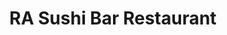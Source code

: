 ---
layout: place
title: "RA Sushi Bar Restaurant"
permalink: /arizona/mesa/ra-sushi-bar-restaurant.html
stateAbbr: AZ
stateName: Arizona
cityName: Mesa
place_id: ChIJK2mg4DGvK4cRpLDe8wm4Qss
photos:
  - name: >-
      places/ChIJK2mg4DGvK4cRpLDe8wm4Qss/photos/AeeoHcJHom19UPUJkDLFVSWZBRvm0z_Tf4qj9oWKL_PvInEvsOeRCU8l2E4y_j4kJdZz83x765XE2J2_B-Ac4Y089v68yUC1P0iqwDz8bfC6JfZD8uJlidQxFIITMYWUdCCki8T8qJd5vdpXwi1GEBJMB216mkAXIgyHkWPUMk7mSERBRM66aBMOMlZWl3eLMujt7KHIDjCg2HcZPbU6cg7KkqC4eCX2nAuqEl0IZoIVJkuG-d4n2Bf6sSlfBhIy5mdbuTwwMrjsjcmHxYAMaJw2C2D_zow8WvKRVmYOVLVUZm8jlwa0y1RXZMow9N7xnWflyUAcqojUiczNTrInYgy637q56L26MBx6AZ75sAltcbAfSNY-2EAp8s2IPQ4_oUYtQXzqRLWi7yfeEQcSbArlIHpvDa3h8jIcF1tpyhdgmzr7PQ
    widthPx: 3633
    heightPx: 2735
    authorAttributions:
      - displayName: Conrad M
        uri: https://maps.google.com/maps/contrib/106771368853613295067
        photoUri: >-
          https://lh3.googleusercontent.com/a-/ALV-UjWkzEAm0nVkFVu4bB0TPxTLnfJbrUu5nZM3zhwCKzeaTtgskxIb=s100-p-k-no-mo
    flagContentUri: >-
      https://www.google.com/local/imagery/report/?cb_client=maps_api_places.places_api&image_key=!1e10!2sCIHM0ogKEICAgICNjrnzSA&hl=en-US
    googleMapsUri: >-
      https://www.google.com/maps/place//data=!3m4!1e2!3m2!1sCIHM0ogKEICAgICNjrnzSA!2e10!4m2!3m1!1s0x872baf31e0a0692b:0xcb42b809f3deb0a4
  - name: >-
      places/ChIJK2mg4DGvK4cRpLDe8wm4Qss/photos/AeeoHcLtcB5h5sWVQ-fMPbasWJNjhCUkB9694B9-QK7OweMf_2GWuvSEO-GnXKkTusYZN84tUtKbttWDLKIzC32EP7vOL6A780FSTDE44w_ZolwEvwM9G27z-ZbCKN2ztSoYGJ378brQMOgWEho4ULmg1VM5hIn2X4KhfSPeP_grlh52-mIEewLSoOeuNB56U6HFsXK29I9jj6wUznHniXq0drOr16LZXKRC83GHXAsp8teaw8XuoRZpSWij-j8nEiT_I3ehV_3bxN6ThAUAsP4t7MaEnZRjqI-_8GrnKzXxPeEZgw
    widthPx: 4800
    heightPx: 3200
    authorAttributions:
      - displayName: RA Sushi Bar Restaurant
        uri: https://maps.google.com/maps/contrib/103398181833632047411
        photoUri: >-
          https://lh3.googleusercontent.com/a-/ALV-UjWQ1V3UpKqdspg2aIEhRclcTJxST67EX4qPbN8g7yU3gESXBXVo=s100-p-k-no-mo
    flagContentUri: >-
      https://www.google.com/local/imagery/report/?cb_client=maps_api_places.places_api&image_key=!1e10!2sAF1QipNM34z-2225zPdcjfKF3kr7mkyl0T28bFhLjaFI&hl=en-US
    googleMapsUri: >-
      https://www.google.com/maps/place//data=!3m4!1e2!3m2!1sAF1QipNM34z-2225zPdcjfKF3kr7mkyl0T28bFhLjaFI!2e10!4m2!3m1!1s0x872baf31e0a0692b:0xcb42b809f3deb0a4
  - name: >-
      places/ChIJK2mg4DGvK4cRpLDe8wm4Qss/photos/AeeoHcL_6n_M71t8EyF85SP2V_HgMQktw_DxBW1y3Krt-h6_zvy6FA2QWpF7GVfL5UG0s0n1DfYUUvHXGjS0IEriW-ON_aObEiK4tV5PuZ-KgTKkUwRIBglTsrL9u-iF-2YwEbrjNxItNQA0ve_RxGY9yHqQqPtQnyICKrTRDFeCmJRg_UwZdu1fEwOKyBx15UC1FRFpD8c9SSJxtlQFKMVwvKLQk4CZmZXoyYSRsa0pQDyF6kyLkTJ94Io-qu52TbEfrvDwEQLc-cGdPNxcgs4VWpVgG512qou5A8Pneddy_kAlfHWmOFqxqtHhVsU68SyRcbjDDeekkhjcveGzcBprEBKIYHgrBJu--naeesF0Otg6US88zsOVesy2NL1cVSRfubeVILF0DiSL2GRwQhdpkAr_9cnYix1yrtmwA2HtKTdO7mU8hW1WxKiokLjVMTUx
    widthPx: 4032
    heightPx: 1908
    authorAttributions:
      - displayName: Faith Nevaeh Martinez
        uri: https://maps.google.com/maps/contrib/106841623925079162482
        photoUri: >-
          https://lh3.googleusercontent.com/a-/ALV-UjVkEjv9ruYzzkHrF2cUDPGQyJNMxCXf5hUiJUy8ZlthilZOf8M=s100-p-k-no-mo
    flagContentUri: >-
      https://www.google.com/local/imagery/report/?cb_client=maps_api_places.places_api&image_key=!1e10!2sCIABIhADydERSCsWAWfqYigADl0U&hl=en-US
    googleMapsUri: >-
      https://www.google.com/maps/place//data=!3m4!1e2!3m2!1sCIABIhADydERSCsWAWfqYigADl0U!2e10!4m2!3m1!1s0x872baf31e0a0692b:0xcb42b809f3deb0a4
  - name: >-
      places/ChIJK2mg4DGvK4cRpLDe8wm4Qss/photos/AeeoHcK4TOk50UovYQHhAlY1PPpsoZgMN6TGSbI6lzwuAR_FnfwLPWOsXlYw8c99n2h2WHIFh47DPxiRXyuxXeAEDyfL5bBy3rvRXBIhlATnbXS2Rw0_GfCOEUYw8H1C1lQb-aEJOz9bdKdPvLi1PDk6e9-Xz1AqmOZfQMo1xGMxXeoM0_DszpPYUm-jbBLpaoLsN30x51xlC_9AMQXqTrook9qnQftmGOu5DrvURwRoG5xrLiltUUcz_xgsyl_WazyIQJkGMhLqE_GuH5Ky3BhPZunftc3ATOCeeyxqsRGuQ4jyxzLFjyZlcISCw6o09COD0YmKEHaBsAt-eqljfNIKp24Z8DxukRyK7Zg6Bx7Wu0vSly59mEQIDRjN9QPOGonm1o424ULHAU5ZzOLB36447v0EBJTGbTeb1AzLWilnHc52iw
    widthPx: 2252
    heightPx: 2253
    authorAttributions:
      - displayName: DeJuan Bennett
        uri: https://maps.google.com/maps/contrib/106816336083769690692
        photoUri: >-
          https://lh3.googleusercontent.com/a-/ALV-UjXzMHVQ1zbm3fit9cnc4WpXCzc6i3e18vCTFevFHlbJ-8P4r2n0iQ=s100-p-k-no-mo
    flagContentUri: >-
      https://www.google.com/local/imagery/report/?cb_client=maps_api_places.places_api&image_key=!1e10!2sCIHM0ogKEICAgICWgfXbXQ&hl=en-US
    googleMapsUri: >-
      https://www.google.com/maps/place//data=!3m4!1e2!3m2!1sCIHM0ogKEICAgICWgfXbXQ!2e10!4m2!3m1!1s0x872baf31e0a0692b:0xcb42b809f3deb0a4
  - name: >-
      places/ChIJK2mg4DGvK4cRpLDe8wm4Qss/photos/AeeoHcKKC4VdNlDPfw2QyE0eQqDYDcG2CjkakXcYBT86z-I5wG7J441xkcrSBkGLmR5Ok0MiPTLgFFrFkur7i_dlWgTHMLIiwY-tbxVuc0XSN1nlofdoX-KON3Rm3lgft0oMQDcPj3IMi_QPnFEKzNS0XkWvajj6dwRsFJ3pbcuE_FNTMcMMQynpfBHMhPb6cuYVxxNbIvY-aHYTie9G1ac0-JlUuH7JyBq74hLk4fAOizEpDHWVbQGe18J23WpxRaX2YFkW0oBcCk0a-jeGtOGUBGbJ_KygxoJ1BBGZKbBiXZQESJN0DCWH9qGwYPnPQn4j7vEkruagxBfQisfswc3Qt_dyRojZ_clZEC482kgx4XKDe8bepyQ7kS7-yYXsU8h4vCetKjq7AJqExnKUHceqeZtVhn3t1C_01Z25j0s8LZkCdHw2
    widthPx: 3213
    heightPx: 1742
    authorAttributions:
      - displayName: John Leong
        uri: https://maps.google.com/maps/contrib/113529282263140543946
        photoUri: >-
          https://lh3.googleusercontent.com/a-/ALV-UjVFG_fJ4MnuFOy5-61nBLD3H30SntqvUlhW_694NDWlyKLh0mNjMA=s100-p-k-no-mo
    flagContentUri: >-
      https://www.google.com/local/imagery/report/?cb_client=maps_api_places.places_api&image_key=!1e10!2sCIHM0ogKEICAgIDv54nlmAE&hl=en-US
    googleMapsUri: >-
      https://www.google.com/maps/place//data=!3m4!1e2!3m2!1sCIHM0ogKEICAgIDv54nlmAE!2e10!4m2!3m1!1s0x872baf31e0a0692b:0xcb42b809f3deb0a4
  - name: >-
      places/ChIJK2mg4DGvK4cRpLDe8wm4Qss/photos/AeeoHcLuzFY0bY14ZKXimXxduUf9Ekb6BqepZqjziAcuntWqPwzCXlAmQuhWBPm6ZfLi-6Ct4jAWAR5OwfO3wqLqxGnzp9fqRHQKa5tq9Lv76KEEXCh2OopCaTvHHieHBA8-ocYl7gS5kDpdQitrmzuahlYHqpxVvwGQz9WfDZWOjBM2JSLfBvGCdWFsckHA-mDJJAOpzDH7fRjUJKBNX5LXVbrXYvFXXykQgHCbT724gO-q3iiRbRMebKN6L_UmopK4PyOfWWNWwXf6H_kLKU7ZXFViKA0CSTCSSPe44dwO7BwYBCRL06IOacYjxoaPANdfBsv5uVgcDYNJNuNBGcFNyRCNcP1BLIKepXetTurdqsiOuWOyzWb3BYuXiEHq7TRD1CixqZt81ceqqSdkZW5pB-FgBtrXvGMdOMYR5nNfoM-_jg
    widthPx: 3000
    heightPx: 4000
    authorAttributions:
      - displayName: Kitty Carlisle
        uri: https://maps.google.com/maps/contrib/100808921450376532850
        photoUri: >-
          https://lh3.googleusercontent.com/a-/ALV-UjXf-l6TEQpNKCBhpqYHkrW-i-fLFm1gZSn39DIO7Wxa9u1VWwzG=s100-p-k-no-mo
    flagContentUri: >-
      https://www.google.com/local/imagery/report/?cb_client=maps_api_places.places_api&image_key=!1e10!2sCIHM0ogKEICAgIDLstbrGQ&hl=en-US
    googleMapsUri: >-
      https://www.google.com/maps/place//data=!3m4!1e2!3m2!1sCIHM0ogKEICAgIDLstbrGQ!2e10!4m2!3m1!1s0x872baf31e0a0692b:0xcb42b809f3deb0a4
  - name: >-
      places/ChIJK2mg4DGvK4cRpLDe8wm4Qss/photos/AeeoHcLrJ6kkLV79sj-eyNRff9VuAGLuFvmrwhP5oQP3mL8X47lZ0QagW1AM-lzltyyGXG_qxvBpCnwsJzOYmtcW1_8lSYnHTO9UcgECQBFOWuIfpm-IwDvx58TZZIWjy5MZyD7JkikVel-CFeORntWWYJT7uCYI0Q4R0ZL606lzPl6_T63vXDWTRzlOcbjLE-TCgJw4pJHWyZKZaMor2xkYXptHsJ5Yi17MmL8LtETFP1Xvd-coPyz3oTaS9SZD6SvdagvE5g9MJ4bDtyzZ2jViVJuHypfNulfV7kzYyunT2dygDw
    widthPx: 4800
    heightPx: 3200
    authorAttributions:
      - displayName: RA Sushi Bar Restaurant
        uri: https://maps.google.com/maps/contrib/103398181833632047411
        photoUri: >-
          https://lh3.googleusercontent.com/a-/ALV-UjWQ1V3UpKqdspg2aIEhRclcTJxST67EX4qPbN8g7yU3gESXBXVo=s100-p-k-no-mo
    flagContentUri: >-
      https://www.google.com/local/imagery/report/?cb_client=maps_api_places.places_api&image_key=!1e10!2sAF1QipNdnyhpLDkJfNXBzq2S8Fu2QvnSEcfHs7Ogchx7&hl=en-US
    googleMapsUri: >-
      https://www.google.com/maps/place//data=!3m4!1e2!3m2!1sAF1QipNdnyhpLDkJfNXBzq2S8Fu2QvnSEcfHs7Ogchx7!2e10!4m2!3m1!1s0x872baf31e0a0692b:0xcb42b809f3deb0a4
  - name: >-
      places/ChIJK2mg4DGvK4cRpLDe8wm4Qss/photos/AeeoHcL5E441uq3q0dca4PYGGNvhR9VTaAKEHvwx-nTMAPV6LxhQ-GD3Y3vfczimVjOgrEk8xQrF_lK2nx8GGp7FXLp1KCvARTzzwRwS6GwcufrqEA_gvt9FDUemzKFwOVfMEVSfJYKy3W75rF6cl1XbWHa6al6XmQ-Ki4TQa7GMkUaOK09WQoXhmMcGdNbcZN8qBUcENS6ydhoc8J5CFiUG-Ac6n4lkzWwBMUo-Rm4E-yvIaP8gY5dOSo_q5xKQWJaudGulC3osbYJBl4QLO_IQUr4aNh4k4dPhRzK4FMR_02VRd2j4aWjTJstzLpGK2UVakDh786BTgqK-Zn_rbHx5LkTTEMEeruCB9I3I6BIKzVdNbU-BfnpWJcxPiRoXjNBp06zqUt-AtcPCelApYRQ-IHyk3b1SbQrPtPXck4DQujqBejw9
    widthPx: 1073
    heightPx: 1073
    authorAttributions:
      - displayName: Rochelle Marie
        uri: https://maps.google.com/maps/contrib/106181079149058455882
        photoUri: >-
          https://lh3.googleusercontent.com/a-/ALV-UjWZlNY8VEcUasWN98vgV0IooPH8jerso4LG3fLEGJcNswUyvNiA=s100-p-k-no-mo
    flagContentUri: >-
      https://www.google.com/local/imagery/report/?cb_client=maps_api_places.places_api&image_key=!1e10!2sCIHM0ogKEICAgICkzcu0iAE&hl=en-US
    googleMapsUri: >-
      https://www.google.com/maps/place//data=!3m4!1e2!3m2!1sCIHM0ogKEICAgICkzcu0iAE!2e10!4m2!3m1!1s0x872baf31e0a0692b:0xcb42b809f3deb0a4
  - name: >-
      places/ChIJK2mg4DGvK4cRpLDe8wm4Qss/photos/AeeoHcK85w9nzieRYPy-GcbN8eYHqoewuW4Gd5A7WYEAtl34Xf0Lu_AM0OMFm6is_zOtTv2LuJoVMQmtH3zPG8-0UfxKK_Mx3m_6wMxgCtRgus3fE93Ka-2fZAhYI3Rn_X8qmtAW5QeDQwQJh40WlhjguhN-9VH_8CqkuH3nLw-wWms--7Rac1M1dt3TLSgIPq1xGRqgsAdqpjdrShTzBbJQAqrc6WnyTGHSOziNUauArNX3-ISQbuwhyfCKA76t4wMcr0Mo6c3HQ-J6jgmcxFLJZlGSmrpxozcXVEkn1cHPNTw68rqPkV12nxM_EwD_3U4OPs6KA5QgKfUcisMB1tfcfezbZmeObXIymR3YXGEOZJ4RpovowV93gNO_5QLeehOf4VOm_IF9Epk971tZYxKRcSo7pJPrriXM6TT7M6LGeQ8
    widthPx: 3024
    heightPx: 4032
    authorAttributions:
      - displayName: Narjes G
        uri: https://maps.google.com/maps/contrib/101426083936296191790
        photoUri: >-
          https://lh3.googleusercontent.com/a-/ALV-UjXH2VaEllZqJ7pUdS8CQwIH8TIDMj68yxiLPxzD-e0DmBpqarBUHg=s100-p-k-no-mo
    flagContentUri: >-
      https://www.google.com/local/imagery/report/?cb_client=maps_api_places.places_api&image_key=!1e10!2sCIHM0ogKEICAgICE6vfLTw&hl=en-US
    googleMapsUri: >-
      https://www.google.com/maps/place//data=!3m4!1e2!3m2!1sCIHM0ogKEICAgICE6vfLTw!2e10!4m2!3m1!1s0x872baf31e0a0692b:0xcb42b809f3deb0a4
  - name: >-
      places/ChIJK2mg4DGvK4cRpLDe8wm4Qss/photos/AeeoHcJcy2Wi1TzdTiemrYQWqaT05I4jldOdlNiCRSvXfzV0JCjZdm8uBI4hutiZEBIg8RAYmubfAztXQPjPPLcJhzu_xF3mqOtOin0cAg6_8dbHc_-WDMBr_RttjjuK8TpaaRfc7ZhjT_ByiXCYpBLn0nANFkhX48S10ezLTChis6Nv7otd6YVXJb5mMNSZVXdTYeFBpcSkNpHbqEtlfYtqHydrJXch7ervxViopa_ZXb4TRCBUMKq7rERaSuXxZazSj0enO918BfIK61qUATbxN4vEr9Cv_SUXsfOb639pqwH0vHeavQ7IWqAB254Dds9514Jwg7RMzcpu6bnLPxSsuChJRU-H9F08XiX54KQMZHgTJXYadTvfjFEWEXkjiOJxCjyVdHlB09bfX-SyxxP7khCUCwAEzhZPTmTZhn_jsu9jqFCy
    widthPx: 3024
    heightPx: 4032
    authorAttributions:
      - displayName: Desaree Riley
        uri: https://maps.google.com/maps/contrib/112855584375269792630
        photoUri: >-
          https://lh3.googleusercontent.com/a-/ALV-UjX8kcQjb5_sjeXYLXp76iTNWeDSLkzlTiKrzJgju3r9wHqlDLw=s100-p-k-no-mo
    flagContentUri: >-
      https://www.google.com/local/imagery/report/?cb_client=maps_api_places.places_api&image_key=!1e10!2sCIHM0ogKEICAgICby7ahkgE&hl=en-US
    googleMapsUri: >-
      https://www.google.com/maps/place//data=!3m4!1e2!3m2!1sCIHM0ogKEICAgICby7ahkgE!2e10!4m2!3m1!1s0x872baf31e0a0692b:0xcb42b809f3deb0a4
address: '1652 S Val Vista Dr #101, Mesa, AZ 85204, USA'
street: '1652 S Val Vista Dr #101'
city: Mesa
state: AZ
zip: '85204'
country: USA
neighborhood: null
latitude: '33.385330'
longitude: '-111.754874'
accessibility_options:
  wheelchairAccessibleParking: true
  wheelchairAccessibleEntrance: true
  wheelchairAccessibleRestroom: true
  wheelchairAccessibleSeating: true
business_status: OPERATIONAL
name: RA Sushi Bar Restaurant
google_maps_links:
  directionsUri: >-
    https://www.google.com/maps/dir//''/data=!4m7!4m6!1m1!4e2!1m2!1m1!1s0x872baf31e0a0692b:0xcb42b809f3deb0a4!3e0
  placeUri: https://maps.google.com/?cid=14646471291047948452
  writeAReviewUri: >-
    https://www.google.com/maps/place//data=!4m3!3m2!1s0x872baf31e0a0692b:0xcb42b809f3deb0a4!12e1
  reviewsUri: >-
    https://www.google.com/maps/place//data=!4m4!3m3!1s0x872baf31e0a0692b:0xcb42b809f3deb0a4!9m1!1b1
  photosUri: >-
    https://www.google.com/maps/place//data=!4m3!3m2!1s0x872baf31e0a0692b:0xcb42b809f3deb0a4!10e5
primary_type: Sushi Restaurant
opening_hours:
  regular: null
  current: null
secondary_opening_hours:
  regular:
    weekdayDescriptions: null
    type: null
  current:
    weekdayDescriptions: null
    type: null
phone: null
price_level: null
price_range: null
rating: null
rating_count: 0
website: null
description: null
reviews: null
parking_options: null
payment_options: null
allow_dogs: null
curbside_pickup: null
delivery: null
dine_in: null
good_for_children: null
good_for_groups: null
good_for_sports: null
live_music: null
menu_for_children: null
outdoor_seating: null
reservable: null
restroom: null
serves_beer: null
serves_breakfast: null
serves_brunch: null
serves_cocktails: null
serves_coffee: null
serves_dinner: null
serves_dessert: null
serves_lunch: null
serves_vegetarian_food: null
serves_wine: null
takeout: null
slug: RA-Sushi-Bar-Restaurant

---